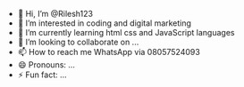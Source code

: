 - 👋 Hi, I’m @Rilesh123
- 👀 I’m interested in coding and digital marketing 
- 🌱 I’m currently learning html css and JavaScript languages 
- 💞️ I’m looking to collaborate on ...
- 📫 How to reach me WhatsApp via 08057524093
- 😄 Pronouns: ...
- ⚡ Fun fact: ...

<!---
Rilesh123/Rilesh123 is a ✨ special ✨ repository because its `README.md` (this file) appears on your GitHub profile.
You can click the Preview link to take a look at your changes.
--->
